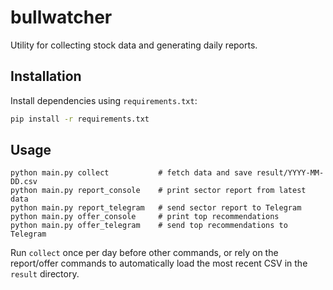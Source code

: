 # bullwatcher

Utility for collecting stock data and generating daily reports.

## Installation

Install dependencies using `requirements.txt`:

```bash
pip install -r requirements.txt
```

## Usage

```
python main.py collect           # fetch data and save result/YYYY-MM-DD.csv
python main.py report_console    # print sector report from latest data
python main.py report_telegram   # send sector report to Telegram
python main.py offer_console     # print top recommendations
python main.py offer_telegram    # send top recommendations to Telegram
```

Run `collect` once per day before other commands, or rely on the report/offer
commands to automatically load the most recent CSV in the `result` directory.
